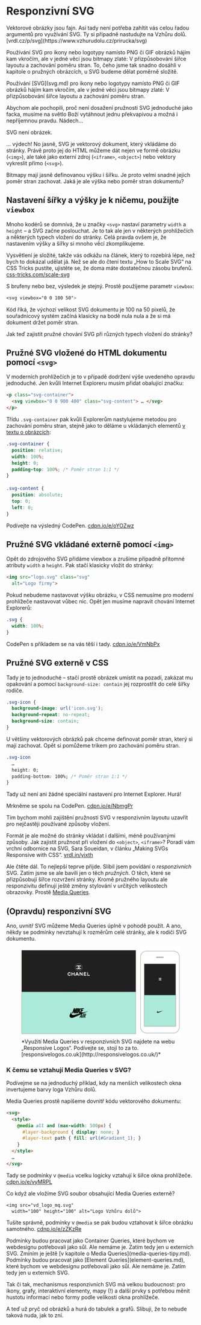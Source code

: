 # Responzivní SVG

<div class="ebook-only" markdown="1">
  Vektorové obrázky jsou fajn. Asi tady není potřeba zahltit vás celou řadou argumentů pro využívání SVG. Ty si případně nastudujte na Vzhůru dolů. [vrdl.cz/p/svg](https://www.vzhurudolu.cz/prirucka/svg)

  Používání SVG pro ikony nebo logotypy namísto PNG či GIF obrázků hájím kam vkročím, ale v jedné věci jsou bitmapy zlaté: V přizpůsobování šířce layoutu a zachování poměru stran. To, čeho jsme tak snadno dosáhli v kapitole o pružných obrázcích, u SVG budeme dělat poměrně složitě.
</div>

<div class="web-only" markdown="1">
  Používání [SVG](svg.md) pro ikony nebo logotypy namísto PNG či GIF obrázků hájím kam vkročím, ale v jedné věci jsou bitmapy zlaté: V přizpůsobování šířce layoutu a zachování poměru stran.
</div>

<!-- AdSnippet -->

Abychom ale pochopili, proč není dosažení pružnosti SVG jednoduché jako facka, musíme na světlo Boží vytáhnout jednu překvapivou a možná i nepříjemnou pravdu. Nádech… 

SVG není obrázek. 

… výdech! No jasně, SVG je vektorový dokument, který vkládáme do stránky. Právě proto jej do HTML můžeme dát nejen ve formě obrázku (`<img>`), ale také jako externí zdroj (`<iframe>`, `<object>`) nebo vektory vykreslit přímo (`<svg>`).

Bitmapy mají jasně definovanou výšku i šířku. Je proto velmi snadné jejich poměr stran zachovat. Jaká je ale výška nebo poměr stran dokumentu?


## Nastavení šířky a výšky je k ničemu, použijte `viewbox`

Mnoho kodérů se domnívá, že u značky `<svg>` nastaví parametry `width` a `height` – a SVG začne poslouchat. Je to tak ale jen v některých prohlížečích a některých typech vložení do stránky. Celá pravda ovšem je, že nastavením výšky a šířky si mnoho věcí zkomplikujeme. 

Vysvětlení je složité, takže vás odkážu na článek, který to rozebírá lépe, než bych to dokázal udělat já. Než se ale do čtení textu „How to Scale SVG“ na CSS Tricks pustíte, ujistěte se, že doma máte dostatečnou zásobu brufenů. [css-tricks.com/scale-svg](https://css-tricks.com/scale-svg/#article-header-id-2)

S brufeny nebo bez, výsledek je stejný. Prostě použijeme parametr `viewbox`:

```css
<svg viewbox="0 0 100 50">
```

Kód říká, že výchozí velikost SVG dokumentu je 100 na 50 pixelů, že souřadnicový systém začíná klasicky na bodě nula nula a že si má dokument držet poměr stran.

Jak teď zajistit pružné chování SVG při různých typech vložení do stránky?


## Pružné SVG vložené do HTML dokumentu pomocí `<svg>`

V moderních prohlížečích je to v případě dodržení výše uvedeného opravdu jednoduché. Jen kvůli Internet Exploreru musím přidat obalující značku:

```html
<p class="svg-container">
  <svg viewbox="0 0 900 400" class="svg-content"> … </svg>
</p>  
```

Třídu `.svg-container` pak kvůli Explorerům nastylujeme metodou pro zachování poměru stran, stejně jako to děláme u vkládaných elementů [v textu o obrázcích](pruzna-media.md):


```css
.svg-container {
  position: relative;
  width: 100%;
  height: 0;
  padding-top: 100%; /* Poměr stran 1:1 */ 
}

.svg-content {
  position: absolute;
  top: 0;
  left: 0;
}
```

Podívejte na výsledný CodePen. [cdpn.io/e/oYOZwz](http://codepen.io/machal/pen/oYOZwz)


## Pružné SVG vkládané externě pomocí `<img>`

Opět do zdrojového SVG přidáme viewbox a zrušíme případně přítomné atributy `width` a `height`. Pak stačí klasicky vložit do stránky:

```html
<img src="logo.svg" class="svg"
  alt="Logo firmy">  
```

Pokud nebudeme nastavovat výšku obrázku, v CSS nemusíme pro moderní prohlížeče nastavovat vůbec nic. Opět jen musíme napravit chování Internet Explorerů:

```css
.svg {
  width: 100%;
}
```

CodePen s příkladem se na vás těší i tady. [cdpn.io/e/VmNbPx](http://codepen.io/machal/pen/VmNbPx)


## Pružné SVG externě v CSS

Tady je to jednoduché – stačí prostě obrázek umístit na pozadí, zakázat mu opakování a pomocí `background-size: contain` jej rozprostřít do celé šířky rodiče.

```css
.svg-icon {
  background-image: url('icon.svg');
  background-repeat: no-repeat;  
  background-size: contain;
}
```

U většiny vektorových obrázků pak chceme definovat poměr stran, který si mají zachovat. Opět si pomůžeme trikem pro zachování poměru stran.

```css
.svg-icon
  …
  height: 0;
  padding-bottom: 100%; /* Poměr stran 1:1 */ 
}
```

Tady už není ani žádné speciální nastavení pro Internet Explorer. Hurá! 

Mrkněme se spolu na CodePen. [cdpn.io/e/NbmgPr](http://codepen.io/machal/pen/NbmgPr)

<!-- AdSnippet -->

Tím bychom mohli zajištění pružnosti SVG v responzivním layoutu uzavřít pro nejčastěji používané způsoby vložení. 

Formát je ale možné do stránky vkládat i dalšími, méně používanými způsoby. Jak zajistit pružnost při vložení do `<object>`, `<iframe>`? Poradí vám vrchní odbornice na SVG, Sara Soueidan, v článku „Making SVGs Responsive with CSS“. [vrdl.in/yixth](https://tympanus.net/codrops/2014/08/19/making-svgs-responsive-with-css/)

Ale čtěte dál. To nejlepší teprve přijde. Slíbil jsem povídání o *responzivních* SVG. Zatím jsme se ale bavili jen o těch *pružných*. O těch, které se přizpůsobují šířce rozvržení stránky. Kromě pružného layoutu ale responzivitu definují ještě změny stylování v určitých velikostech obrazovky. Prostě [Media Queries](css3-media-queries.md).


## (Opravdu) responzivní SVG

Ano, uvnitř SVG můžeme Media Queries úplně v pohodě použít. A ano, někdy se podmínky nevztahují k rozměrům celé stránky, ale k rodiči SVG dokumentu.

<figure>
<img src="dist/images/original/rwd-svg-logos.jpg" alt="Responsive Logos">
<figcaption markdown="1">    
*Využití Media Queries v responzivních SVG najdete na webu „Responsive Logos“. Podívejte se, stojí to za to. [responsivelogos.co.uk](http://responsivelogos.co.uk/)*
</figcaption> 
</figure>


### K čemu se vztahují Media Queries v SVG?

Podívejme se na jednoduchý příklad, kdy na menších velikostech okna invertujeme barvy loga Vzhůru dolů.

Media Queries prostě napíšeme dovnitř kódu vektorového dokumentu:

```html
<svg>
  <style>
    @media all and (max-width: 500px) {
      #layer-background { display: none; }
      #layer-text path { fill: url(#Gradient_1); }
    }
  </style>
  …
</svg>
```

Tady se podmínky v `@media` vcelku logicky vztahují k šířce okna prohlížeče. [cdpn.io/e/vyMRPL](http://codepen.io/machal/pen/vyMRPL?editors=1100#0)

Co když ale vložíme SVG soubor obsahující Media Queries externě?

```img
<img src="vd_logo_mq.svg" 
  width="100" height="100" alt="Logo Vzhůru dolů">
```  

Tušíte správně, podmínky v `@media` se pak budou vztahovat k šířce obrázku samotného. [cdnp.io/e/zZKzRe](http://codepen.io/machal/pen/zZKzRe?editors=1100)

<div class="ebook-only" markdown="1">
  Podmínky budou pracovat jako Container Queries, které bychom ve webdesignu potřebovali jako sůl. Ale nemáme je. Zatím tedy jen u externích SVG. Zmíním je ještě [v kapitole o Media Queries](media-queries-tipy.md).
</div>

<div class="web-only" markdown="1">
  Podmínky budou pracovat jako [Element Queries](element-queries.md), které bychom ve webdesignu potřebovali jako sůl. Ale nemáme je. Zatím tedy jen u externích SVG. 
</div>

Tak či tak, mechanismus responzivních SVG má velkou budoucnost: pro ikony, grafy, interaktivní elementy, mapy (!) a další prvky s potřebou měnit hustotu informací nebo formy podle velikosti okna prohlížeče.

<div class="ebook-only" markdown="1">
  A teď už pryč od obrázků a hurá do tabulek a grafů. Slibuji, že to nebude taková nuda, jak to zní.
</div>

<!-- AdSnippet -->

